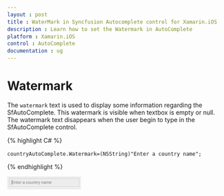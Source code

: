 ```yaml
---
layout : post
title : WaterMark in Syncfusion Autocomplete control for Xamarin.iOS
description : Learn how to set the Watermark in AutoComplete
platform : Xamarin.iOS
control : AutoComplete
documentation : ug
---
```


# Watermark

The `watermark` text is used to display some information regarding the SfAutoComplete. This watermark is visible when textbox is empty or null. The watermark text disappears when the user begin to type in the SfAutoComplete control. 

{% highlight C# %}

	countryAutoComplete.Watermark=(NSString)"Enter a country name";

{% endhighlight %}

![](images/watermark.png)
